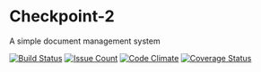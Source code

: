 # Checkpoint-2
A simple document management system

[![Build Status](https://travis-ci.org/andela-gike/Checkpoint-2.svg?branch=master)](https://travis-ci.org/andela-gike/Checkpoint-2)
[![Issue Count](https://codeclimate.com/github/andela-gike/Checkpoint-2/badges/issue_count.svg)](https://codeclimate.com/github/andela-gike/Checkpoint-2)
[![Code Climate](https://codeclimate.com/github/andela-gike/Checkpoint-2/badges/gpa.svg)](https://codeclimate.com/github/andela-gike/Checkpoint-2)
[![Coverage Status](https://coveralls.io/repos/github/andela-gike/Checkpoint-2/badge.svg?branch=master)](https://coveralls.io/github/andela-gike/Checkpoint-2?branch=master)
